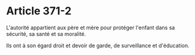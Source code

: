 # Article 371-2

L'autorité appartient aux père et mère pour protéger l'enfant dans sa sécurité, sa santé et sa moralité.

Ils ont à son égard droit et devoir de garde, de surveillance et d'éducation.
